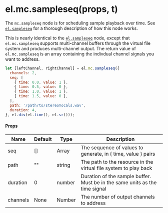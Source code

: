 # el.mc.sampleseq(props, t)

The `mc.sampleseq` node is for scheduling sample playback over time. See [`el.sampleseq`](./sampleseq.md) for
a thorough description of how this node works.

This is nearly identical to the [`el.sampleseq`](./sampleseq.md) node, except that `el.mc.sampleseq` supports multi-channel
buffers through the virtual file system and produces multi-channel output. The return value of `el.mc.sampleseq` is an array
containing the indivdual channel signals you want to address.

```js
let [leftChannel, rightChannel] = el.mc.sampleseq({
  channels: 2,
  seq: [
    { time: 0.0, value: 1 },
    { time: 0.5, value: 0 },
    { time: 1.0, value: 1 },
    { time: 1.5, value: 0 },
  ],
  path: '/path/to/stereoVocals.wav',
  duration: 4,
}, el.div(el.time(), el.sr()));
```

#### Props

| Name        | Default  | Type                | Description                                                                   |
| ----------- | -------- | ------------------- | ----------------------------------------------------------------------------- |
| seq         | []       | Array               | The sequence of values to generate, in { time, value } pairs                  |
| path        | ""       | string              | The path to the resource in the virtual file system to play back              |
| duration    | 0        | number              | Duration of the sample buffer. Must be in the same units as the time signal   |
| channels    | None     | Number              | The number of output channels to address                                      |
